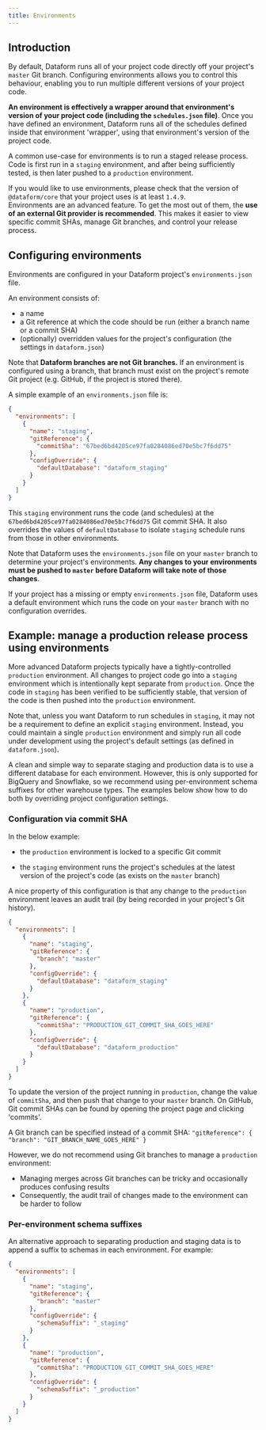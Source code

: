 ```yaml
---
title: Environments
---
```


## Introduction

By default, Dataform runs all of your project code directly off your project's `master` Git branch. Configuring environments allows you to control this behaviour, enabling you to run multiple different versions of your project code.

**An environment is effectively a wrapper around that environment's version of your project code (including the `schedules.json` file)**. Once you have defined an environment, Dataform runs all of the schedules defined inside that environment 'wrapper', using that environment's version of the project code.

A common use-case for environments is to run a staged release process. Code is first run in a `staging` environment, and after being sufficiently tested, is then later pushed to a `production` environment.

<div className="bp3-callout bp3-icon-info-sign" markdown="1">
  If you would like to use environments, please check that the version of <code>@dataform/core</code> that your project uses is at least <code>1.4.9</code>.
</div>

<div className="bp3-callout bp3-icon-info-sign" markdown="1">
  Environments are an advanced feature. To get the most out of them, the <b>use of an external Git provider is recommended</b>. This makes it easier to view specific commit SHAs, manage Git branches, and control your release process.
</div>

## Configuring environments

Environments are configured in your Dataform project's `environments.json` file.

An environment consists of:

- a name
- a Git reference at which the code should be run (either a branch name or a commit SHA)
- (optionally) overridden values for the project's configuration (the settings in `dataform.json`)

<div className="bp3-callout bp3-icon-info-sign bp3-intent-warning" markdown="1">
  Note that <b>Dataform branches are not Git branches.</b> If an environment is configured using a branch, that branch must exist on the project's remote Git project (e.g. GitHub, if the project is stored there).
</div>

A simple example of an `environments.json` file is:

```json
{
  "environments": [
    {
      "name": "staging",
      "gitReference": {
        "commitSha": "67bed6bd4205ce97fa0284086ed70e5bc7f6dd75"
      },
      "configOverride": {
        "defaultDatabase": "dataform_staging"
      }
    }
  ]
}
```

This `staging` environment runs the code (and schedules) at the `67bed6bd4205ce97fa0284086ed70e5bc7f6dd75` Git commit SHA. It also overrides the values of
`defaultDatabase` to isolate `staging` schedule runs from those in other environments.

Note that Dataform uses the `environments.json` file on your `master` branch to determine your project's environments. **Any changes to your environments must be pushed to `master` before Dataform will take note of those changes**.

<div className="bp3-callout bp3-icon-info-sign" markdown="1">
  If your project has a missing or empty <code>environments.json</code> file, Dataform uses a default environment which runs the code on your <code>master</code> branch with no configuration overrides.
</div>

## Example: manage a production release process using environments

More advanced Dataform projects typically have a tightly-controlled `production` environment. All changes to project code go into a `staging` environment which is intentionally kept separate from `production`. Once the code in `staging` has been verified to be sufficiently stable, that version of the code is then pushed into the `production` environment.

Note that, unless you want Dataform to run schedules in `staging`, it may not be a requirement to define an explicit `staging` environment. Instead, you could maintain a single `production` environment and simply run all code under development using the project's default settings (as defined in `dataform.json`).

A clean and simple way to separate staging and production data is to use a different database for each environment. However, this is only supported for BigQuery and Snowflake, so we recommend using per-environment schema suffixes for other warehouse types. The examples below show how to do both by overriding project configuration settings.

### Configuration via commit SHA

In the below example:

- the `production` environment is locked to a specific Git commit

- the `staging` environment runs the project's schedules at the latest version of the project's code (as exists on the `master` branch)

A nice property of this configuration is that any change to the `production` environment leaves an audit trail (by being recorded in your project's Git history).

```json
{
  "environments": [
    {
      "name": "staging",
      "gitReference": {
        "branch": "master"
      },
      "configOverride": {
        "defaultDatabase": "dataform_staging"
      }
    },
    {
      "name": "production",
      "gitReference": {
        "commitSha": "PRODUCTION_GIT_COMMIT_SHA_GOES_HERE"
      },
      "configOverride": {
        "defaultDatabase": "dataform_production"
      }
    }
  ]
}
```

To update the version of the project running in `production`, change the value of `commitSha`, and then push that change to your `master` branch. On GitHub, Git commit SHAs can be found by opening the project page and clicking 'commits'.

<div className="bp3-callout bp3-icon-info-sign" markdown="1">
  <p>A Git branch can be specified instead of a commit SHA: <code>"gitReference": { "branch": "GIT_BRANCH_NAME_GOES_HERE" }</code></p>

<p>
However, we do not recommend using Git branches to manage a <code>production</code> environment:

  <ul>
    <li>Managing merges across Git branches can be tricky and occasionally produces confusing results</li>
    <li>Consequently, the audit trail of changes made to the environment can be harder to follow</li>
  </ul>
</p>
</div>

### Per-environment schema suffixes

An alternative approach to separating production and staging data is to append a suffix to schemas in each environment. For example:

```json
{
  "environments": [
    {
      "name": "staging",
      "gitReference": {
        "branch": "master"
      },
      "configOverride": {
        "schemaSuffix": "_staging"
      }
    },
    {
      "name": "production",
      "gitReference": {
        "commitSha": "PRODUCTION_GIT_COMMIT_SHA_GOES_HERE"
      },
      "configOverride": {
        "schemaSuffix": "_production"
      }
    }
  ]
}
```
